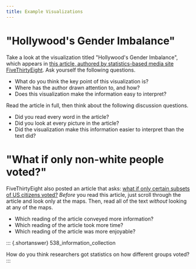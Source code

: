 ```yaml
---
title: Example Visualizations
---
```


"Hollywood\'s Gender Imbalance"
===============================

Take a look at the visualization titled "Hollywood\'s Gender Imbalance",
which appears in [this article, authored by statistics-based media site
FiveThirtyEight](https://projects.fivethirtyeight.com/next-bechdel/).
Ask yourself the following questions.

-   What do you think the key point of this visualization is?
-   Where has the author drawn attention to, and how?
-   Does this visualization make the information easy to interpret?

Read the article in full, then think about the following discussion
questions.

-   Did you read every word in the article?
-   Did you look at every picture in the article?
-   Did the visualization make this information easier to interpret than
    the text did?

"What if only non-white people voted?"
======================================

FiveThirtyEight also posted an article that asks: [what if only certain
subsets of US citizens
voted?](https://fivethirtyeight.com/features/what-if-only-men-voted-only-women-only-nonwhite-voters/)
*Before* you read this article, just scroll through the article and look
only at the maps. Then, read all of the text *without* looking at any of
the maps.

-   Which reading of the article conveyed more information?
-   Which reading of the article took more time?
-   Which reading of the article was more enjoyable?

::: {.shortanswer}
538\_information\_collection

How do you think researchers got statistics on how different groups
voted?
:::
